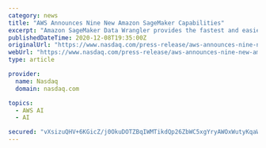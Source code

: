```yaml
---
category: news
title: "AWS Announces Nine New Amazon SageMaker Capabilities"
excerpt: "Amazon SageMaker Data Wrangler provides the fastest and easiest way for developers to prepare data for machine learning Amazon SageMaker Feature Store delivers a purpose-built data store for ..."
publishedDateTime: 2020-12-08T19:35:00Z
originalUrl: "https://www.nasdaq.com/press-release/aws-announces-nine-new-amazon-sagemaker-capabilities-2020-12-08"
webUrl: "https://www.nasdaq.com/press-release/aws-announces-nine-new-amazon-sagemaker-capabilities-2020-12-08"
type: article

provider:
  name: Nasdaq
  domain: nasdaq.com

topics:
  - AWS AI
  - AI

secured: "vXsizuQHV+6KGicZ/j0OkuDOTZBqIWMTikdQp26ZbWC5xgYryAWOxWutyKqaWrA9bL2cUOkofBbszn7oKQYaeIndp3YSQK0dUBCM2o4ZgbZDoZIU1UOVrZoMJLIhVqGhywoozzQcY4cytRHLlVMGrh9UxZ9rOiKxG30ly+H2Q1yBDousv2EfMNop+8VAi6iLX+N6p4WgX4FQYjyDVHVdmiQE4sXGNfeBbsq09BoIfXpRyJSS3uPLsFZ3CC1pXK1hcIpem6D1bJi00CFwm1WwgLJIKpFUT8qEgM5OcS9d1bLjGZF37V9OvhKsVbaSESnbgjEG5Wq3yXLETQTQ5gH2yYY083acGBs0QM20xr1MjvA=;vWUJR6Dvf8iJPpCc1ERDVg=="
---
```


